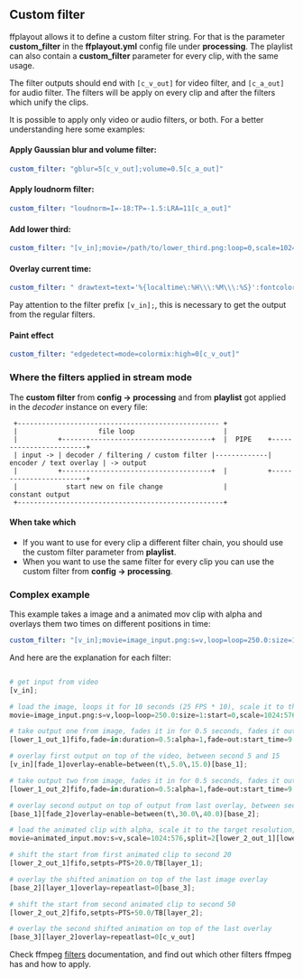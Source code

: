 ## Custom filter

ffplayout allows it to define a custom filter string. For that is the parameter **custom_filter** in the **ffplayout.yml** config file under **processing**. The playlist can also contain a **custom_filter** parameter for every clip, with the same usage.

The filter outputs should end with `[c_v_out]` for video filter, and `[c_a_out]` for audio filter. The filters will be apply on every clip and after the filters which unify the clips.

It is possible to apply only video or audio filters, or both. For a better understanding here some examples:

#### Apply Gaussian blur and volume filter:

```YAML
custom_filter: "gblur=5[c_v_out];volume=0.5[c_a_out]"
```

#### Apply loudnorm filter:

```YAML
custom_filter: "loudnorm=I=-18:TP=-1.5:LRA=11[c_a_out]"
```

#### Add lower third:

```YAML
custom_filter: "[v_in];movie=/path/to/lower_third.png:loop=0,scale=1024:576,setpts=N/(25*TB)[lower];[v_in][lower]overlay=0:0:shortest=1[c_v_out]"
```

#### Overlay current time:

```YAML
custom_filter: " drawtext=text='%{localtime\:%H\\\:%M\\\:%S}':fontcolor=white:fontsize=40:x=w-tw-20:y=20:box=1:boxcolor=red@0.7:boxborderw=10[c_v_out]"
```

Pay attention to the filter prefix `[v_in];`, this is necessary to get the output from the regular filters.

#### Paint effect

```YAML
custom_filter: "edgedetect=mode=colormix:high=0[c_v_out]"
```

### Where the filters applied in stream mode

The **custom filter** from **config -> processing** and from **playlist** got applied in the _decoder_ instance on every file:

```
 +-------------------------------------------------- +
 |                    file loop                      |
 |          +-------------------------------------+  |  PIPE    +------------------------+
 | input -> | decoder / filtering / custom filter |-------------| encoder / text overlay | -> output
 |          +-------------------------------------+  |          +------------------------+
 |            start new on file change               |               constant output
 +---------------------------------------------------+
```

#### When take which

* If you want to use for every clip a different filter chain, you should use the custom filter parameter from **playlist**.
* When you want to use the same filter for every clip you can use the custom filter from **config -> processing**.

### Complex example

This example takes a image and a animated mov clip with alpha and overlays them two times on different positions in time:

```YAML
custom_filter: "[v_in];movie=image_input.png:s=v,loop=loop=250.0:size=1:start=0,scale=1024:576,split=2[lower_1_out_1][lower_1_out_2];[lower_1_out_1]fifo,fade=in:duration=0.5:alpha=1,fade=out:start_time=9.5:duration=0.5:alpha=1,setpts=PTS+5.0/TB[fade_1];[v_in][fade_1]overlay=enable=between(t\,5.0\,15.0)[base_1];[lower_1_out_2]fifo,fade=in:duration=0.5:alpha=1,fade=out:start_time=9.5:duration=0.5:alpha=1,setpts=PTS+30.0/TB[fade_2];[base_1][fade_2]overlay=enable=between(t\,30.0\,40.0)[base_2];movie=animated_input.mov:s=v,scale=1024:576,split=2[lower_2_out_1][lower_2_out_2];[lower_2_out_1]fifo,setpts=PTS+20.0/TB[layer_1];[base_2][layer_1]overlay=repeatlast=0[base_3];[lower_2_out_2]fifo,setpts=PTS+50.0/TB[layer_2];[base_3][layer_2]overlay=repeatlast=0[c_v_out]"
```

And here are the explanation for each filter:

```PYTHON

# get input from video
[v_in];

# load the image, loops it for 10 seconds (25 FPS * 10), scale it to the target resolution, splits it into two outputs
movie=image_input.png:s=v,loop=loop=250.0:size=1:start=0,scale=1024:576,split=2[lower_1_out_1][lower_1_out_2];

# take output one from image, fades it in for 0.5 seconds, fades it out for 0.5 seconds, shift the start time to 00:00:05 (5 seconds)
[lower_1_out_1]fifo,fade=in:duration=0.5:alpha=1,fade=out:start_time=9.5:duration=0.5:alpha=1,setpts=PTS+5.0/TB[fade_1];

# overlay first output on top of the video, between second 5 and 15
[v_in][fade_1]overlay=enable=between(t\,5.0\,15.0)[base_1];

# take output two from image, fades it in for 0.5 seconds, fades it out for 0.5 seconds, shift the start time to 00:00:30 (30 seconds)
[lower_1_out_2]fifo,fade=in:duration=0.5:alpha=1,fade=out:start_time=9.5:duration=0.5:alpha=1,setpts=PTS+30.0/TB[fade_2];

# overlay second output on top of output from last overlay, between second 30 and 40
[base_1][fade_2]overlay=enable=between(t\,30.0\,40.0)[base_2];

# load the animated clip with alpha, scale it to the target resolution, splits it into two outputs
movie=animated_input.mov:s=v,scale=1024:576,split=2[lower_2_out_1][lower_2_out_2];

# shift the start from first animated clip to second 20
[lower_2_out_1]fifo,setpts=PTS+20.0/TB[layer_1];

# overlay the shifted animation on top of the last image overlay
[base_2][layer_1]overlay=repeatlast=0[base_3];

# shift the start from second animated clip to second 50
[lower_2_out_2]fifo,setpts=PTS+50.0/TB[layer_2];

# overlay the second shifted animation on top of the last overlay
[base_3][layer_2]overlay=repeatlast=0[c_v_out]
```

Check ffmpeg [filters](https://ffmpeg.org/ffmpeg-filters.html) documentation, and find out which other filters ffmpeg has and how to apply.
